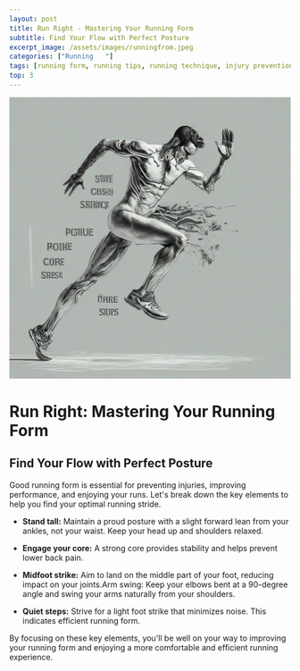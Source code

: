 ```yaml
---
layout: post
title: Run Right - Mastering Your Running Form
subtitle: Find Your Flow with Perfect Posture
excerpt_image: /assets/images/runningfrom.jpeg
categories: ["Running   "]
tags: [running form, running tips, running technique, injury prevention, running posture, midfoot strike, arm swing]
top: 3
---
```

![banner](/assets/images/runningform.jpeg)

# Run Right: Mastering Your Running Form

## Find Your Flow with Perfect Posture

Good running form is essential for preventing injuries, improving performance, and enjoying your runs. Let's break down the key elements to help you find your optimal running stride.

- **Stand tall:** Maintain a proud posture with a slight forward lean from your ankles, not your waist. Keep your head up and shoulders relaxed.

- **Engage your core:** A strong core provides stability and helps prevent lower back pain. 

- **Midfoot strike:** Aim to land on the middle part of your foot, reducing impact on your joints.Arm swing: Keep your elbows bent at a 90-degree angle and swing your arms naturally from your shoulders.

- **Quiet steps:** Strive for a light foot strike that minimizes noise. This indicates efficient running form.

By focusing on these key elements, you'll be well on your way to improving your running form and enjoying a more comfortable and efficient running experience.